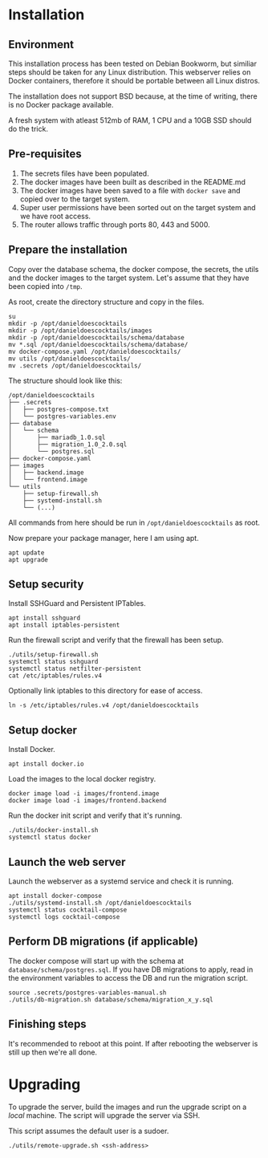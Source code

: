 # Installation

## Environment
This installation process has been tested on Debian Bookworm, but similiar steps should be taken for any Linux distribution.
This webserver relies on Docker containers, therefore it should be portable between all Linux distros.

The installation does not support BSD because, at the time of writing, there is no Docker package available.

A fresh system with atleast 512mb of RAM, 1 CPU and a 10GB SSD should do the trick.

## Pre-requisites
1. The secrets files have been populated.
1. The docker images have been built as described in the README.md
1. The docker images have been saved to a file with `docker save` and copied over to the target system.
1. Super user permissions have been sorted out on the target system and we have root access.
1. The router allows traffic through ports 80, 443 and 5000.

## Prepare the installation
Copy over the database schema, the docker compose, the secrets, the utils and the docker images to the target system. Let's assume that they have been copied into `/tmp`.

As root, create the directory structure and copy in the files.
```
su
mkdir -p /opt/danieldoescocktails
mkdir -p /opt/danieldoescocktails/images
mkdir -p /opt/danieldoescocktails/schema/database
mv *.sql /opt/danieldoescocktails/schema/database/
mv docker-compose.yaml /opt/danieldoescocktails/
mv utils /opt/danieldoescocktails/
mv .secrets /opt/danieldoescocktails/
```

The structure should look like this:
```
/opt/danieldoescocktails
├── .secrets
│   ├── postgres-compose.txt
│   └── postgres-variables.env
├── database
│   └── schema
│       ├── mariadb_1.0.sql
│       ├── migration_1.0_2.0.sql
│       └── postgres.sql
├── docker-compose.yaml
├── images
│   ├── backend.image
│   └── frontend.image
└── utils
    ├── setup-firewall.sh
    ├── systemd-install.sh
    └── (...)
```
All commands from here should be run in `/opt/danieldoescocktails` as root.

Now prepare your package manager, here I am using apt.
```
apt update
apt upgrade
```

## Setup security
Install SSHGuard and Persistent IPTables.
```
apt install sshguard
apt install iptables-persistent
```

Run the firewall script and verify that the firewall has been setup.
```
./utils/setup-firewall.sh
systemctl status sshguard
systemctl status netfilter-persistent
cat /etc/iptables/rules.v4
```

Optionally link iptables to this directory for ease of access.
```
ln -s /etc/iptables/rules.v4 /opt/danieldoescocktails
```

## Setup docker
Install Docker.
```
apt install docker.io
```

Load the images to the local docker registry.
```
docker image load -i images/frontend.image
docker image load -i images/frontend.backend
```

Run the docker init script and verify that it's running.
```
./utils/docker-install.sh
systemctl status docker
```

## Launch the web server
Launch the webserver as a systemd service and check it is running.
```
apt install docker-compose
./utils/systemd-install.sh /opt/danieldoescocktails
systemctl status cocktail-compose
systemctl logs cocktail-compose
```

## Perform DB migrations (if applicable)
The docker compose will start up with the schema at `database/schema/postgres.sql`.
If you have DB migrations to apply, read in the environment variables to access the DB and run the migration script.

```
source .secrets/postgres-variables-manual.sh
./utils/db-migration.sh database/schema/migration_x_y.sql
```

## Finishing steps
It's recommended to reboot at this point. If after rebooting the webserver is still up then we're all done.

# Upgrading
To upgrade the server, build the images and run the upgrade script on a _local_ machine. The script will upgrade the server via SSH.

This script assumes the default user is a sudoer.
```
./utils/remote-upgrade.sh <ssh-address>
```

